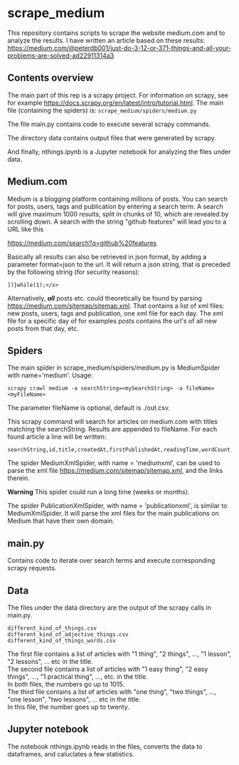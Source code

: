 # scrape_medium

This repository contains scripts to scrape the website medium.com and to analyze the results. 
I have written an article based on these results:
https://medium.com/@peterdb001/just-do-3-12-or-371-things-and-all-your-problems-are-solved-ad22911314a3

## Contents overview

The main part of this rep is a scrapy project.
For information on scrapy, see for example https://docs.scrapy.org/en/latest/intro/tutorial.html.
The main file (containing the spiders) is: `scrape_medium/spiders/medium.py`

The file main.py contains code to execute several scrapy commands.

The directory data contains output files that were generated by scrapy.

And finally, nthings.ipynb is a Jupyter notebook for analyzing the files under data.

## Medium.com 

Medium is a blogging platform containing millions of posts. 
You can search for posts, users, tags and publication by entering a search term. A search will give maximum 1000 results, split in chunks of 10, which are revealed by scrolling down. A search with the string "github features" will lead you to a URL like this

https://medium.com/search?q=github%20features

Basically all results can also be retrieved in json format, by adding a parameter format=json to the url.
It will return a json string, that is preceded by the following string (for security reasons):
```
])}while(1);</x>
```

Alternatively, ***all*** posts etc. could theoretically be found by parsing https://medium.com/sitemap/sitemap.xml.
That contains a list of xml files: new posts, users, tags and publication, one xml file for each day.
The xml file for a specific day of for examples posts contains the url's of all new posts from that day, etc.


## Spiders

The main spider in scrape_medium/spiders/medium.py is MediumSpider with name='medium'.
Usage:
```
scrapy crawl medium -a searchString=<mySearchString> -a fileName=<myFileName>
```

The parameter fileName is optional, default is ./out.csv.

This scrapy command will search for articles on medium.com with titles matching the searchString.
Results are appended to fileName. For each found article a line will be written:
```
searchString,id,title,createdAt,firstPublishedAt,readingTime,wordCount,totalClapCount
```

The spider MediumXmlSpider, with name = 'mediumxml', can be used to parse the xml file https://medium.com/sitemap/sitemap.xml, and the links therein.

**Warning** 
This spider could run a long time (weeks or months). 

The spider PublicationXmlSpider, with name = 'publicationxml', is similar to MediumXmlSpider. It will parse the xml files for the main publications on Medium that have their own domain.  

## main.py

Contains code to iterate over search terms and execute corresponding scrapy requests. 

## Data

The files under the data directory are the output of the scrapy calls in main.py.
```
different_kind_of_things.csv
different_kind_of_adjective_things.csv
different_kind_of_things_words.csv
```
The first file contains a list of articles with "1 thing", "2 things", ..., "1 lesson", "2 lessons", ... etc in the title.\
The second file contains a list of articles with "1 easy thing", "2 easy things", ..., "1 practical thing", ..., etc. in the title.\
In both files, the numbers go up to 1015.\
The third file contains a list of articles with "one thing", "two things", ..., "one lesson", "two lessons", ... etc in the title.\
In this file, the number goes up to twenty. 

## Jupyter notebook

The notebook nthings.ipynb reads in the files, converts the data to dataframes, and caluclates a few statistics.



